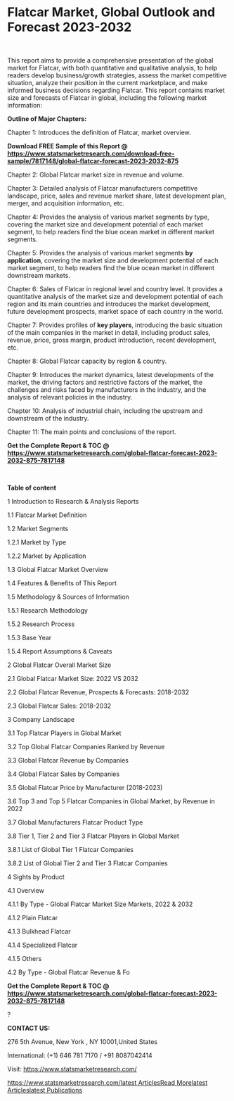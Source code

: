 <h1>Flatcar Market, Global Outlook and Forecast 2023-2032</h1><br/><p>This report aims to provide a comprehensive presentation of the global market for Flatcar, with both quantitative and qualitative analysis, to help readers develop business/growth strategies, assess the market competitive situation, analyze their position in the current marketplace, and make informed business decisions regarding Flatcar. This report contains market size and forecasts of Flatcar in global, including the following market information:</p>
 
 
 
 <p><strong>Outline of Major Chapters:</strong></p>
 
 
 
 <p>Chapter 1: Introduces the definition of Flatcar, market overview.</p>
 
 
 
 <p><strong>Download FREE Sample of this Report @ <a href="https://www.statsmarketresearch.com/download-free-sample/7817148/global-flatcar-forecast-2023-2032-875">https://www.statsmarketresearch.com/download-free-sample/7817148/global-flatcar-forecast-2023-2032-875</a></strong></p>
 
 
 
 <p>Chapter 2: Global Flatcar market size in revenue and volume.</p>
 
 
 
 <p>Chapter 3: Detailed analysis of Flatcar manufacturers competitive landscape, price, sales and revenue market share, latest development plan, merger, and acquisition information, etc.</p>
 
 
 
 <p>Chapter 4: Provides the analysis of various market segments by type, covering the market size and development potential of each market segment, to help readers find the blue ocean market in different market segments.</p>
 
 
 
 <p>Chapter 5: Provides the analysis of various market segments <strong>by application</strong>, covering the market size and development potential of each market segment, to help readers find the blue ocean market in different downstream markets.</p>
 
 
 
 <p>Chapter 6: Sales of Flatcar in regional level and country level. It provides a quantitative analysis of the market size and development potential of each region and its main countries and introduces the market development, future development prospects, market space of each country in the world.</p>
 
 
 
 <p>Chapter 7: Provides profiles of <strong>key players</strong>, introducing the basic situation of the main companies in the market in detail, including product sales, revenue, price, gross margin, product introduction, recent development, etc.</p>
 
 
 
 <p>Chapter 8: Global Flatcar capacity by region & country.</p>
 
 
 
 <p>Chapter 9: Introduces the market dynamics, latest developments of the market, the driving factors and restrictive factors of the market, the challenges and risks faced by manufacturers in the industry, and the analysis of relevant policies in the industry.</p>
 
 
 
 <p>Chapter 10: Analysis of industrial chain, including the upstream and downstream of the industry.</p>
 
 
 
 <p>Chapter 11: The main points and conclusions of the report.</p>
 
 
 
 <div><b>Get the Complete Report & TOC @ <a href="https://www.statsmarketresearch.com/global-flatcar-forecast-2023-2032-875-7817148">https://www.statsmarketresearch.com/global-flatcar-forecast-2023-2032-875-7817148</a></b></div>
 
 
 
 <p><br />
 
 <b>Table of content</b></p>
 
 
 
 <p>1 Introduction to Research & Analysis Reports<br />
 
 1.1 Flatcar Market Definition<br />
 
 1.2 Market Segments<br />
 
 1.2.1 Market by Type<br />
 
 1.2.2 Market by Application<br />
 
 1.3 Global Flatcar Market Overview<br />
 
 1.4 Features & Benefits of This Report<br />
 
 1.5 Methodology & Sources of Information<br />
 
 1.5.1 Research Methodology<br />
 
 1.5.2 Research Process<br />
 
 1.5.3 Base Year<br />
 
 1.5.4 Report Assumptions & Caveats<br />
 
 2 Global Flatcar Overall Market Size<br />
 
 2.1 Global Flatcar Market Size: 2022 VS 2032<br />
 
 2.2 Global Flatcar Revenue, Prospects & Forecasts: 2018-2032<br />
 
 2.3 Global Flatcar Sales: 2018-2032<br />
 
 3 Company Landscape<br />
 
 3.1 Top Flatcar Players in Global Market<br />
 
 3.2 Top Global Flatcar Companies Ranked by Revenue<br />
 
 3.3 Global Flatcar Revenue by Companies<br />
 
 3.4 Global Flatcar Sales by Companies<br />
 
 3.5 Global Flatcar Price by Manufacturer (2018-2023)<br />
 
 3.6 Top 3 and Top 5 Flatcar Companies in Global Market, by Revenue in 2022<br />
 
 3.7 Global Manufacturers Flatcar Product Type<br />
 
 3.8 Tier 1, Tier 2 and Tier 3 Flatcar Players in Global Market<br />
 
 3.8.1 List of Global Tier 1 Flatcar Companies<br />
 
 3.8.2 List of Global Tier 2 and Tier 3 Flatcar Companies<br />
 
 4 Sights by Product<br />
 
 4.1 Overview<br />
 
 4.1.1 By Type - Global Flatcar Market Size Markets, 2022 & 2032<br />
 
 4.1.2 Plain Flatcar<br />
 
 4.1.3 Bulkhead Flatcar<br />
 
 4.1.4 Specialized Flatcar<br />
 
 4.1.5 Others<br />
 
 4.2 By Type - Global Flatcar Revenue & Fo</p>
 
 
 
 <div><b>Get the Complete Report & TOC @ <a href="https://www.statsmarketresearch.com/global-flatcar-forecast-2023-2032-875-7817148">https://www.statsmarketresearch.com/global-flatcar-forecast-2023-2032-875-7817148</a></b></div>
 
 
 
 <p>? </p>
 
 
 
 <p><b>CONTACT US:</b><br />
 
 276 5th Avenue, New York , NY 10001,United States<br />
 
 International: (+1) 646 781 7170 / +91 8087042414<br />
 
 Visit: <a href="https://www.statsmarketresearch.com/">https://www.statsmarketresearch.com/</a><br />
 
 <a href="https://gyeongbokgung.com">https://www.statsmarketresearch.com/</a><a href="https://hallyeomaritime.com">latest Articles</a><a href="https://jingwansa.com">Read More</a><a href="https://nguoiviet.jp/">latest Articles</a><a href="https://www.intelmarketresearch.com/">latest Publications</a></p>